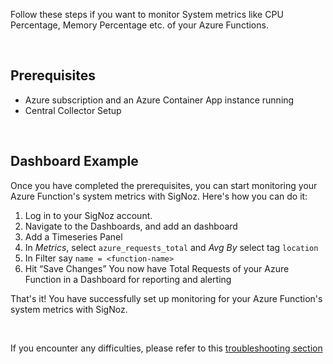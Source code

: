 Follow these steps if you want to monitor System metrics like CPU Percentage, Memory Percentage etc. of your Azure Functions.

&nbsp;

## Prerequisites

- Azure subscription and an Azure Container App instance running
- Central Collector Setup

&nbsp;

## Dashboard Example

Once you have completed the prerequisites, you can start monitoring your Azure Function's system metrics with SigNoz. Here's how you can do it:

1. Log in to your SigNoz account.
2. Navigate to the Dashboards, and add an dashboard
3. Add a Timeseries Panel
4. In *Metrics*, select `azure_requests_total`  and *Avg By* select tag `location`
5. In Filter say `name = <function-name>`
6. Hit “Save Changes” You now have Total Requests of your Azure Function in a Dashboard for reporting and alerting 


That's it! You have successfully set up monitoring for your Azure Function's system metrics with SigNoz.

&nbsp;

If you encounter any difficulties, please refer to this [troubleshooting section](https://signoz.io/docs/azure-monitoring/az-fns/metrics/#troubleshooting) 